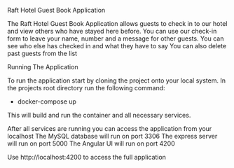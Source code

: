Raft Hotel Guest Book Application

The Raft Hotel Guest Book Application allows guests to check in to our hotel and view others who have stayed here before. 
You can use our check-in form to leave your name, number and a message for other guests. 
You can see who else has checked in and what they have to say 
You can also delete past guests from the list

Running The Application

To run the application start by cloning the project onto your local system. In the projects root directory run the following command:
  - docker-compose up

This will build and run the container and all necessary services.

After all services are running you can access the application from your localhost The MySQL database will run on port 3306 The express server will run on port 5000 The Angular UI will run on port 4200

Use http://localhost:4200 to access the full application
